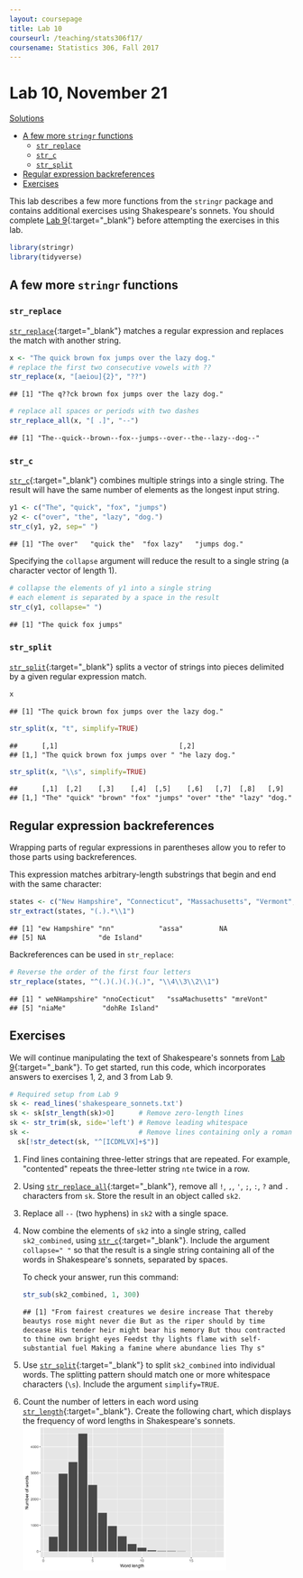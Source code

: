 ```yaml
---
layout: coursepage
title: Lab 10
courseurl: /teaching/stats306f17/
coursename: Statistics 306, Fall 2017
---
```


# Lab 10, November 21

[Solutions](lab10sol)

-   [A few more `stringr` functions](#a-few-more-stringr-functions)
    -   [`str_replace`](#str_replace)
    -   [`str_c`](#str_c)
    -   [`str_split`](#str_split)
-   [Regular expression backreferences](#regular-expression-backreferences)
-   [Exercises](#exercises)

This lab describes a few more functions from the `stringr` package and contains additional exercises using Shakespeare's sonnets. You should complete [Lab 9](../lab9/#exercises){:target="_blank"} before attempting the exercises in this lab.

``` r
library(stringr)
library(tidyverse)
```

## A few more `stringr` functions

### `str_replace`

[`str_replace`](http://stringr.tidyverse.org/reference/str_replace.html){:target="_blank"} matches a regular expression and replaces the match with another string.

``` r
x <- "The quick brown fox jumps over the lazy dog."
# replace the first two consecutive vowels with ??
str_replace(x, "[aeiou]{2}", "??")
```

    ## [1] "The q??ck brown fox jumps over the lazy dog."

``` r
# replace all spaces or periods with two dashes
str_replace_all(x, "[ .]", "--")
```

    ## [1] "The--quick--brown--fox--jumps--over--the--lazy--dog--"

### `str_c`

[`str_c`](http://stringr.tidyverse.org/reference/str_c.html){:target="_blank"} combines multiple strings into a single string. The result will have the same number of elements as the longest input string.

``` r
y1 <- c("The", "quick", "fox", "jumps")
y2 <- c("over", "the", "lazy", "dog.")
str_c(y1, y2, sep=" ")
```

    ## [1] "The over"   "quick the"  "fox lazy"   "jumps dog."

Specifying the `collapse` argument will reduce the result to a single string (a character vector of length 1).
``` r
# collapse the elements of y1 into a single string
# each element is separated by a space in the result
str_c(y1, collapse=" ") 
```

    ## [1] "The quick fox jumps"

### `str_split`

[`str_split`](http://stringr.tidyverse.org/reference/str_split.html){:target="_blank"} splits a vector of strings into pieces delimited by a given regular expression match.

``` r
x
```

    ## [1] "The quick brown fox jumps over the lazy dog."


``` r
str_split(x, "t", simplify=TRUE)
```

    ##      [,1]                              [,2]          
    ## [1,] "The quick brown fox jumps over " "he lazy dog."

``` r
str_split(x, "\\s", simplify=TRUE)
```

    ##      [,1]  [,2]    [,3]    [,4]  [,5]    [,6]   [,7]  [,8]   [,9]  
    ## [1,] "The" "quick" "brown" "fox" "jumps" "over" "the" "lazy" "dog."

## Regular expression backreferences

Wrapping parts of regular expressions in parentheses allow you to refer to those parts using backreferences.

This expression matches arbitrary-length substrings that begin and end with the same character:

``` r
states <- c("New Hampshire", "Connecticut", "Massachusetts", "Vermont", "Maine", "Rhode Island")
str_extract(states, "(.).*\\1")
```

    ## [1] "ew Hampshire" "nn"           "assa"         NA            
    ## [5] NA             "de Island"

Backreferences can be used in `str_replace`:

``` r
# Reverse the order of the first four letters
str_replace(states, "^(.)(.)(.)(.)", "\\4\\3\\2\\1")
```

    ## [1] " weNHampshire" "nnoCecticut"   "ssaMachusetts" "mreVont"      
    ## [5] "niaMe"         "dohRe Island"

## Exercises

We will continue manipulating the text of Shakespeare's sonnets from [Lab 9](../lab9/#exercises){:target="_bank"}. To get started, run this code, which incorporates answers to exercises 1, 2, and 3 from Lab 9.

``` r
# Required setup from Lab 9
sk <- read_lines('shakespeare_sonnets.txt')
sk <- sk[str_length(sk)>0]      # Remove zero-length lines
sk <- str_trim(sk, side='left') # Remove leading whitespace
sk <-                           # Remove lines containing only a roman numeral
  sk[!str_detect(sk, "^[ICDMLVX]+$")]
```

1.  Find lines containing three-letter strings that are repeated. For example, "contented" repeats the three-letter string `nte` twice in a row.

2.  Using [`str_replace_all`](http://stringr.tidyverse.org/reference/str_replace.html){:target="_blank"}, remove all `!`, `,`, `'`, `;`, `:`, `?` and `.` characters from `sk`. Store the result in an object called `sk2`.

3.  Replace all `--` (two hyphens) in `sk2` with a single space.

4.  Now combine the elements of `sk2` into a single string, called `sk2_combined`, using [`str_c`](http://stringr.tidyverse.org/reference/str_c.html){:target="_blank"}. Include the argument `collapse=" "` so that the result is a single string containing all of the words in Shakespeare's sonnets, separated by spaces.  

    To check your answer, run this command:

    ``` r
    str_sub(sk2_combined, 1, 300)
    ```

        ## [1] "From fairest creatures we desire increase That thereby beautys rose might never die But as the riper should by time decease His tender heir might bear his memory But thou contracted to thine own bright eyes Feedst thy lights flame with self-substantial fuel Making a famine where abundance lies Thy s"

1.  Use [`str_split`](http://stringr.tidyverse.org/reference/str_split.html){:target="_blank"} to split `sk2_combined` into individual words. The splitting pattern should match one or more whitespace characters (`\s`). Include the argument `simplify=TRUE`.

1.  Count the number of letters in each word using [`str_length`](http://stringr.tidyverse.org/reference/str_length.html){:target="_blank"}. Create the following chart, which displays the frequency of word lengths in Shakespeare's sonnets. 
    <img src="wfreq-1.png" align="center" style="max-width:75%;">
